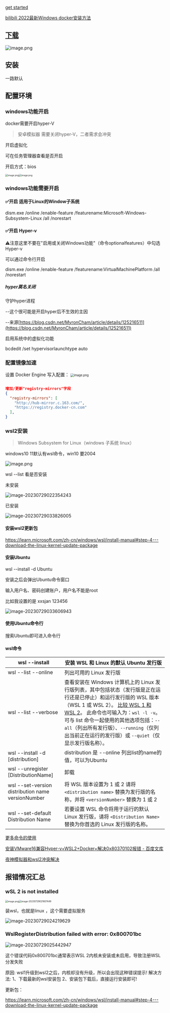 [get started](https://www.docker.com/get-started)

[bilibili 2022最新Windows docker安装方法](https://www.bilibili.com/video/BV1za411Q7er)

## [下载](https://docs.docker.com/desktop/install/windows-install/)

![image.png](https://raw.githubusercontent.com/xxxsjan/pic-bed/main/202307281327418.png)

## 安装

一路默认

## 配置环境

### windows功能开启

docker需要开启hyper-V

> 安卓模拟器 需要关闭hyper-V，二者需求会冲突

开启虚拟化

可在任务管理器查看是否开启

开启方式：bios

<img src="https://raw.githubusercontent.com/xxxsjan/pic-bed/main/202307281327051.png" alt="image.png" style="zoom:50%;" /><img src="https://raw.githubusercontent.com/xxxsjan/pic-bed/main/202307281327009.png" alt="image.png" style="zoom:50%;" />



### windows功能需要开启

#### ✅开启 适用于Linux的Window子系统

dism.exe /online /enable-feature /featurename:Microsoft-Windows-Subsystem-Linux /all /norestart

#### ✅开启 Hyper-v 

⚠注意这里不要在"启用或关闭Windows功能"（命令optionalfeatures）中勾选Hyper-v

可以通过命令行开启

dism.exe /online /enable-feature /featurename:VirtualMachinePlatform /all /norestart

##### hyper莫名关闭

守护hyper进程

--这个很可能是开启hyper后不生效的主因

--来源[https://blog.csdn.net/MyronCham/article/details/125216511](https://blog.csdn.net/MyronCham/article/details/125216511)

启用系统中的虚拟化功能

bcdedit /set hypervisorlaunchtype auto

### 配置镜像加速

设置 Docker Engine 写入配置：
<img src="https://raw.githubusercontent.com/xxxsjan/pic-bed/main/202307281327156.png" alt="image.png" style="zoom:67%;" />

```json

增加/更新"registry-mirrors"字段
{
  "registry-mirrors": [
    "http://hub-mirror.c.163.com/",
    "https://registry.docker-cn.com"
  ],
}
```

### wsl2安装

> Windows Subsystem for Linux（windows 子系统 linux）

windows10 11默认有wsl命令，win10 要2004

![image.png](https://raw.githubusercontent.com/xxxsjan/pic-bed/main/202307281327096.png)

wsl --list 看是否安装

未安装

![image-20230729022354243](https://raw.githubusercontent.com/xxxsjan/pic-bed/main/202307290223805.png)

已安装

![image-20230729033826005](https://raw.githubusercontent.com/xxxsjan/pic-bed/main/202308131600177.png)

#### 安装wsl2更新包

<https://learn.microsoft.com/zh-cn/windows/wsl/install-manual#step-4---download-the-linux-kernel-update-package>

#### 安装Ubuntu  

wsl --install -d Ubuntu

安装之后会弹出Ubuntu命令窗口

输入用户名、密码创建账户，用户名不能是root

比如我设置的是 xxsjan 123456

![image-20230729033606943](https://raw.githubusercontent.com/xxxsjan/pic-bed/main/202308131601479.png)

#### 使用Ubuntu命令行

搜索Ubuntu即可进入命令行

#### wsl命令

| wsl --install                                     | 安装 WSL 和 Linux 的默认 Ubuntu 发行版                       |
| ------------------------------------------------- | ------------------------------------------------------------ |
| wsl --list --online                               | 列出可用的 Linux 发行版                                      |
| wsl --list --verbose                              | 查看安装在 Windows 计算机上的 Linux 发行版列表，其中包括状态（发行版是正在运行还是已停止）和运行发行版的 WSL 版本（WSL 1 或 WSL 2）。 [比较 WSL 1 和 WSL 2](https://learn.microsoft.com/zh-cn/windows/wsl/compare-versions)。 此命令也可输入为：`wsl -l -v`。 可与 list 命令一起使用的其他选项包括：`--all`（列出所有发行版）、`--running`（仅列出当前正在运行的发行版）或 `--quiet`（仅显示发行版名称）。 |
| wsl --install -d [distribution]                   | distribution 是 --online 列出list的name的值，可以为Ubuntu    |
| wsl --unregister [DistributionName]               | 卸载                                                         |
| wsl --set-version distribution name versionNumber | 将 WSL 版本设置为 1 或 2 请将 `<distribution name>` 替换为发行版的名称，并将 `<versionNumber>` 替换为 1 或 2 |
| wsl --set-default Distribution Name               | 若要设置 WSL 命令将用于运行的默认 Linux 发行版，请将 `<Distribution Name>` 替换为你首选的 Linux 发行版的名称。 |

 [更多命令的使用](https://docs.microsoft.com/zh-cn/windows/wsl/basic-commands)

[安装VMware16兼容Hyper-v+WSL2+Docker+解决0x80370102报错 - 百度文库](https://wenku.baidu.com/view/5c827502ee630b1c59eef8c75fbfc77da26997c8.html)

[夜神模拟器和wsl2冲突解决](https://www.bilibili.com/read/cv13748859/)

## 报错情况汇总

### wSL 2 is not installed

<img src="https://raw.githubusercontent.com/xxxsjan/pic-bed/main/202307281326647.png" alt="image.png" style="zoom:50%;" /><img src="https://raw.githubusercontent.com/xxxsjan/pic-bed/main/202307290216200.png" alt="image-20230729021607449" style="zoom:50%;" />

装wsl，也就是linux ，这个需要虚拟服务

![image-20230729024219629](https://raw.githubusercontent.com/xxxsjan/pic-bed/main/202307290242444.png)

### WslRegisterDistribution failed with error: 0x800701bc

![image-20230729025442947](https://raw.githubusercontent.com/xxxsjan/pic-bed/main/202307290318484.png)

这个错误代码0x800701bc通常表示WSL 2内核未安装或未启用，导致注册WSL分发失败

原因:
wsl1升级到wsl2之后，内核却没有升级，所以会出现这种错误提示!
解决方法:
1、下载最新的wsl安装包
2、安装包下载后，直接运行安装即可!

更新包：

<https://learn.microsoft.com/zh-cn/windows/wsl/install-manual#step-4---download-the-linux-kernel-update-package>
